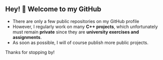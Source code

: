 ## Hey! 👋 Welcome to my GitHub

- There are only a few public repositories on my GitHub profile
- However, I regularly work on many **C++ projects**, which unfortunately must remain **private** since they are **university exercises and assignments**.
- As soon as possible, I will of course publish more public projects.

Thanks for stopping by!
